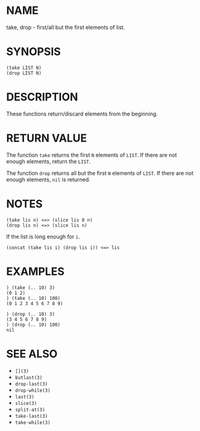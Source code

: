 # NAME
take, drop - first/all but the first elements of list.

# SYNOPSIS

    (take LIST N)
    (drop LIST N)

# DESCRIPTION
These functions return/discard elements from the beginning.

# RETURN VALUE
The function `take` returns the first `N` elements of `LIST`. If there are not enough elements, return the `LIST`.

The function `drop` returns all but the first `N` elements of `LIST`. If there are not enough elements, `nil` is returned.

# NOTES

    (take lis n) <=> (slice lis 0 n)
    (drop lis n) <=> (slice lis n)

If the list is long enough for `i`.

    (concat (take lis i) (drop lis i)) <=> lis

# EXAMPLES

    ) (take (.. 10) 3)
    (0 1 2)
    ) (take (.. 10) 100)
    (0 1 2 3 4 5 6 7 8 9)

    ) (drop (.. 10) 3)
    (3 4 5 6 7 8 9)
    ) (drop (.. 10) 100)
    nil

# SEE ALSO
- `[](3)`
- `butlast(3)`
- `drop-last(3)`
- `drop-while(3)`
- `last(3)`
- `slice(3)`
- `split-at(3)`
- `take-last(3)`
- `take-while(3)`
